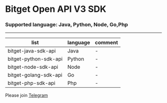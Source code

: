 # Bitget Open API V3 SDK

### Supported language: Java,  Python, Node, Go,Php
---

|list|language|comment|
|---|---|---|
|bitget-java-sdk-api|Java|-|
|bitget-python-sdk-api|Python|-|
|bitget-node-sdk-api|Node|-|
|bitget-golang-sdk-api|Go|-|
|bitget-php-sdk-api|Php|-|

Please join [Telegram](https://t.me/bitgetOpenapi)
